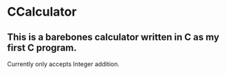 # CCalculator

This is a barebones calculator written in C as my first C program.
--
Currently only accepts Integer addition.
